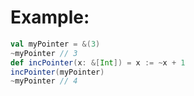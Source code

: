 # Example:
```scala
val myPointer = &(3)
~myPointer // 3
def incPointer(x: &[Int]) = x := ~x + 1
incPointer(myPointer)
~myPointer // 4
```
